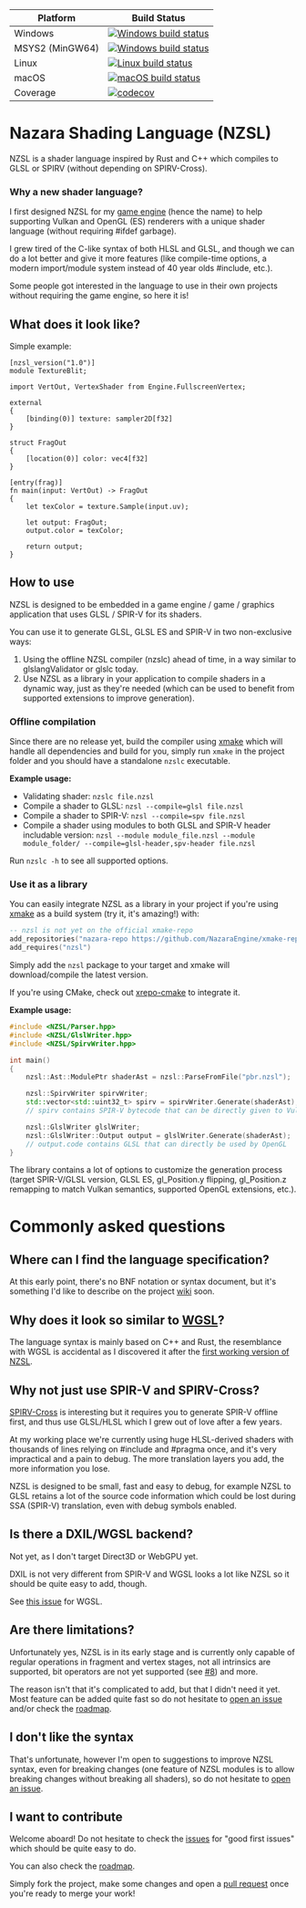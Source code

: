 ﻿Platform | Build Status
------------ | -------------
Windows | [![Windows build status](https://github.com/NazaraEngine/ShaderLang/actions/workflows/windows-build.yml/badge.svg)](https://github.com/NazaraEngine/ShaderLang/actions/workflows/windows-build.yml)
MSYS2 (MinGW64) | [![Windows build status](https://github.com/NazaraEngine/ShaderLang/actions/workflows/msys2-build.yml/badge.svg)](https://github.com/NazaraEngine/ShaderLang/actions/workflows/msys2-build.yml)
Linux | [![Linux build status](https://github.com/NazaraEngine/ShaderLang/actions/workflows/linux-build.yml/badge.svg)](https://github.com/NazaraEngine/ShaderLang/actions/workflows/linux-build.yml)
macOS | [![macOS build status](https://github.com/NazaraEngine/ShaderLang/actions/workflows/macos-build.yml/badge.svg)](https://github.com/NazaraEngine/ShaderLang/actions/workflows/macos-build.yml)
Coverage | [![codecov](https://codecov.io/gh/NazaraEngine/ShaderLang/branch/main/graph/badge.svg?token=VE71FIB616)](https://codecov.io/gh/NazaraEngine/ShaderLang)

# Nazara Shading Language (NZSL)

NZSL is a shader language inspired by Rust and C++ which compiles to GLSL or SPIRV (without depending on SPIRV-Cross).

### Why a new shader language?

I first designed NZSL for my [game engine](https://github.com/NazaraEngine/NazaraEngine) (hence the name) to help supporting Vulkan and OpenGL (ES) renderers with a unique shader language (without requiring #ifdef garbage).

I grew tired of the C-like syntax of both HLSL and GLSL, and though we can do a lot better and give it more features (like compile-time options, a modern import/module system instead of 40 year olds #include, etc.).

Some people got interested in the language to use in their own projects without requiring the game engine, so here it is!

## What does it look like?

Simple example:
```nzsl
[nzsl_version("1.0")]
module TextureBlit;

import VertOut, VertexShader from Engine.FullscreenVertex;

external
{
    [binding(0)] texture: sampler2D[f32]
}

struct FragOut
{
    [location(0)] color: vec4[f32]
}

[entry(frag)]
fn main(input: VertOut) -> FragOut
{
    let texColor = texture.Sample(input.uv);

    let output: FragOut;
    output.color = texColor;

    return output;
}
```

## How to use

NZSL is designed to be embedded in a game engine / game / graphics application that uses GLSL / SPIR-V for its shaders.

You can use it to generate GLSL, GLSL ES and SPIR-V in two non-exclusive ways:

1) Using the offline NZSL compiler (nzslc) ahead of time, in a way similar to glslangValidator or glslc today.
2) Use NZSL as a library in your application to compile shaders in a dynamic way, just as they're needed (which can be used to benefit from supported extensions to improve generation).

### Offline compilation

Since there are no release yet, build the compiler using [xmake](https://xmake.io) which will handle all dependencies and build for you, simply run `xmake` in the project folder and you should have a standalone `nzslc` executable.

**Example usage:**

- Validating shader: `nzslc file.nzsl`
- Compile a shader to GLSL: `nzsl --compile=glsl file.nzsl`
- Compile a shader to SPIR-V: `nzsl --compile=spv file.nzsl`
- Compile a shader using modules to both GLSL and SPIR-V header includable version: `nzsl --module module_file.nzsl --module module_folder/ --compile=glsl-header,spv-header file.nzsl`

Run `nzslc -h` to see all supported options.

### Use it as a library

You can easily integrate NZSL as a library in your project if you're using [xmake](https://xmake.io) as a build system (try it, it's amazing!) with:

```lua
-- nzsl is not yet on the official xmake-repo
add_repositories("nazara-repo https://github.com/NazaraEngine/xmake-repo")
add_requires("nzsl")
```

Simply add the `nzsl` package to your target and xmake will download/compile the latest version.

If you're using CMake, check out [xrepo-cmake](https://github.com/xmake-io/xrepo-cmake) to integrate it.

**Example usage:**

```cpp
#include <NZSL/Parser.hpp>
#include <NZSL/GlslWriter.hpp>
#include <NZSL/SpirvWriter.hpp>

int main()
{
    nzsl::Ast::ModulePtr shaderAst = nzsl::ParseFromFile("pbr.nzsl");

    nzsl::SpirvWriter spirvWriter;
    std::vector<std::uint32_t> spirv = spirvWriter.Generate(shaderAst);
    // spirv contains SPIR-V bytecode that can be directly given to Vulkan

    nzsl::GlslWriter glslWriter;
    nzsl::GlslWriter::Output output = glslWriter.Generate(shaderAst);
    // output.code contains GLSL that can directly be used by OpenGL
}
```

The library contains a lot of options to customize the generation process (target SPIR-V/GLSL version, GLSL ES, gl_Position.y flipping, gl_Position.z remapping to match Vulkan semantics, supported OpenGL extensions, etc.).

# Commonly asked questions

## Where can I find the language specification?

At this early point, there's no BNF notation or syntax document, but it's something I'd like to describe on the project [wiki](https://github.com/NazaraEngine/ShaderLang/wiki) soon.

## Why does it look so similar to [WGSL](https://www.w3.org/TR/WGSL/)?

The language syntax is mainly based on C++ and Rust, the 
resemblance with WGSL is accidental as I discovered it after the [first working version of NZSL](https://www.reddit.com/r/vulkan/comments/mpeglj/finally_managed_to_make_my_own_shading_language/).

## Why not just use SPIR-V and SPIRV-Cross?

[SPIRV-Cross](https://github.com/KhronosGroup/SPIRV-Cross) is interesting but it requires you to generate SPIR-V offline first, and thus use GLSL/HLSL which I grew out of love after a few years.

At my working place we're currently using huge HLSL-derived shaders with thousands of lines relying on #include and #pragma once, and it's very impractical and a pain to debug. The more translation layers you add, the more information you lose.

NZSL is designed to be small, fast and easy to debug, for example NZSL to GLSL retains a lot of the source code information which could be lost during SSA (SPIR-V) translation, even with debug symbols enabled.

## Is there a DXIL/WGSL backend?

Not yet, as I don't target Direct3D or WebGPU yet.

DXIL is not very different from SPIR-V and WGSL looks a lot like NZSL so it should be quite easy to add, though.

See [this issue](https://github.com/NazaraEngine/ShaderLang/issues/13) for WGSL.

## Are there limitations?

Unfortunately yes, NZSL is in its early stage and is currently only capable of regular operations in fragment and vertex stages, not all intrinsics are supported, bit operators are not yet supported (see [#8](https://github.com/NazaraEngine/ShaderLang/issues/8)) and more.

The reason isn't that it's complicated to add, but that I didn't need it yet. Most feature can be added quite fast so do not hesitate to [open an issue](https://github.com/NazaraEngine/ShaderLang/issues) and/or check the [roadmap](https://github.com/NazaraEngine/ShaderLang/projects/1).

## I don't like the syntax

That's unfortunate, however I'm open to suggestions to improve NZSL syntax, even for breaking changes (one feature of NZSL modules is to allow breaking changes without breaking all shaders), so do not hesitate to [open an issue](https://github.com/NazaraEngine/ShaderLang/issues).

## I want to contribute

Welcome aboard! Do not hesitate to check the [issues](https://github.com/NazaraEngine/ShaderLang/issues) for "good first issues" which should be quite easy to do.

You can also check the [roadmap](https://github.com/NazaraEngine/ShaderLang/projects/1).

Simply fork the project, make some changes and open a [pull request](https://github.com/NazaraEngine/ShaderLang/pulls) once you're ready to merge your work!